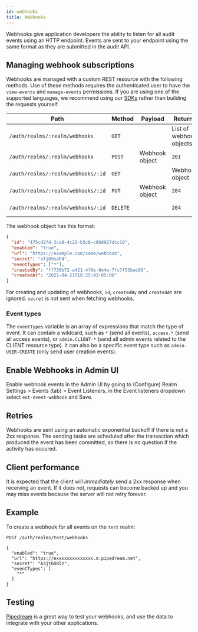 ```yaml
---
id: webhooks
title: Webhooks
---
```


Webhooks give application developers the ability to listen for all audit events using an HTTP endpoint. Events are sent to your endpoint using the same format as they are submitted in the audit API.

## Managing webhook subscriptions

Webhooks are managed with a custom REST resource with the following methods. Use of these methods requires the authenticated user to have the `view-events` and `manage-events` permissions. If you are using one of the supported languages, we recommend using our [SDKs](/docs/api/sdks) rather than building the requests yourself.

| Path                               | Method   | Payload        | Returns                 | Description    |
| ---------------------------------- | -------- | -------------- | ----------------------- | -------------- |
| `/auth/realms/:realm/webhooks`     | `GET`    |                | List of webhook objects | Get webhooks   |
| `/auth/realms/:realm/webhooks`     | `POST`   | Webhook object | `201`                   | Create webhook |
| `/auth/realms/:realm/webhooks/:id` | `GET`    |                | Webhook object          | Get webhook    |
| `/auth/realms/:realm/webhooks/:id` | `PUT`    | Webhook object | `204`                   | Update webhook |
| `/auth/realms/:realm/webhooks/:id` | `DELETE` |                | `204`                   | Delete webhook |

The webhook object has this format:

```json
{
  "id": "475cd2fd-3ca8-4c22-b5c8-c8b8927dcc10",
  "enabled": "true",
  "url": "https://example.com/some/webhook",
  "secret": "ofj09saP4",
  "eventTypes": ["*"],
  "createdBy": "ff730b72-a421-4f6e-9e4e-7fc7f53bac88",
  "createdAt": "2021-04-21T18:25:43-05:00"
}
```

For creating and updating of webhooks, `id`, `createdBy` and `createdAt` are ignored. `secret` is not sent when fetching webhooks.

### Event types

The `eventTypes` variable is an array of expressions that match the type of event. It can contain a wildcard, such as `*` (send all events), `access.*` (send all access events), or `admin.CLIENT-*` (send all admin events related to the CLIENT resource type). It can also be a specific event type such as `admin-USER-CREATE` (only send user creation events).

## Enable Webhooks in Admin UI

Enable webhook events in the Admin UI by going to (Configure) Realm Settings > Events (tab) > Event Listeners, in the Event listeners dropdown select `ext-event-webhook` and Save.

## Retries

Webhooks are sent using an automatic exponential backoff if there is not a 2xx response. The sending tasks are scheduled after the transaction which produced the event has been committed, so there is no question if the activity has occured.

## Client performance

It is expected that the client will _immediately_ send a 2xx response when receiving an event. If it does not, requests can become backed up and you may miss events because the server will not retry forever.

## Example

To create a webhook for all events on the `test` realm:

```
POST /auth/realms/test/webhooks

{
  "enabled": "true",
  "url": "https://exxxxxxxxxxxxxx.m.pipedream.net",
  "secret": "A3jt6D8lz",
  "eventTypes": [
    "*"
  ]
}
```

## Testing

[Pipedream](https://pipedream.com/) is a great way to test your webhooks, and use the data to integrate with your other applications.
